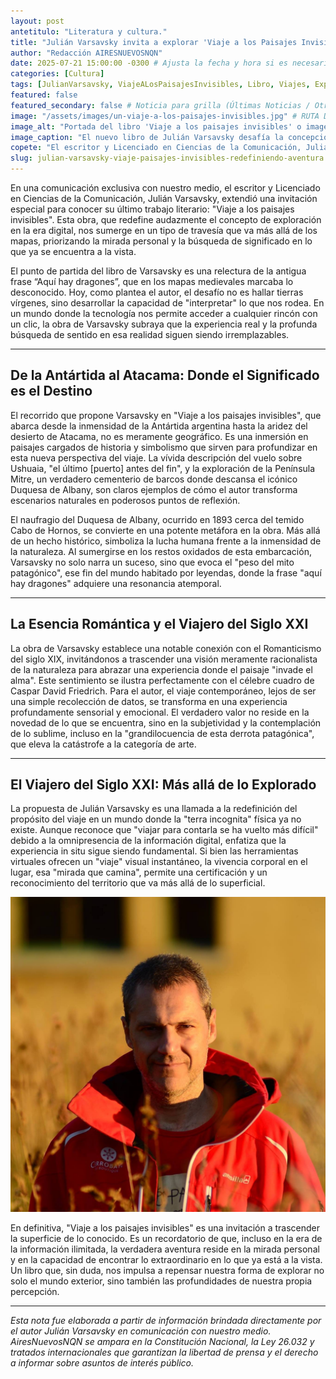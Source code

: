 ```yaml
---
layout: post
antetitulo: "Literatura y cultura."
title: "Julián Varsavsky invita a explorar 'Viaje a los Paisajes Invisibles': Redefiniendo la aventura en un mundo hiperconectado."
author: "Redacción AIRESNUEVOSNQN"
date: 2025-07-21 15:00:00 -0300 # Ajusta la fecha y hora si es necesario (asumo una hora posterior a la recepción de la comunicación)
categories: [Cultura]
tags: [JulianVarsavsky, ViajeALosPaisajesInvisibles, Libro, Viajes, Exploracion, Romanticismo, Antartida, Atacama, Patagonia, CaboDeHornos, DuquesaDeAlbany, LiteraturaDeViajes, Percepcion, Escritor, Comunicacion]
featured: false
featured_secondary: false # Noticia para grilla (Últimas Noticias / Otras Grillas)
image: "/assets/images/un-viaje-a-los-paisajes-invisibles.jpg" # RUTA DE LA IMAGEN (SUGERENCIA: 400px de ancho por 225px de alto - proporción 16:9)
image_alt: "Portada del libro 'Viaje a los paisajes invisibles' o imagen de Julián Varsavsky."
image_caption: "El nuevo libro de Julián Varsavsky desafía la concepción tradicional del viaje."
copete: "El escritor y Licenciado en Ciencias de la Comunicación, Julián Varsavsky, extendió una invitación especial para conocer su último trabajo literario: 'Viaje a los paisajes invisibles' de Antártida a Atacama."
slug: julian-varsavsky-viaje-paisajes-invisibles-redefiniendo-aventura
---
```


En una comunicación exclusiva con nuestro medio, el escritor y Licenciado en Ciencias de la Comunicación, Julián Varsavsky, extendió una invitación especial para conocer su último trabajo literario: "Viaje a los paisajes invisibles". Esta obra, que redefine audazmente el concepto de exploración en la era digital, nos sumerge en un tipo de travesía que va más allá de los mapas, priorizando la mirada personal y la búsqueda de significado en lo que ya se encuentra a la vista.

El punto de partida del libro de Varsavsky es una relectura de la antigua frase “Aquí hay dragones”, que en los mapas medievales marcaba lo desconocido. Hoy, como plantea el autor, el desafío no es hallar tierras vírgenes, sino desarrollar la capacidad de "interpretar" lo que nos rodea. En un mundo donde la tecnología nos permite acceder a cualquier rincón con un clic, la obra de Varsavsky subraya que la experiencia real y la profunda búsqueda de sentido en esa realidad siguen siendo irremplazables.

---

## De la Antártida al Atacama: Donde el Significado es el Destino 

El recorrido que propone Varsavsky en "Viaje a los paisajes invisibles", que abarca desde la inmensidad de la Antártida argentina hasta la aridez del desierto de Atacama, no es meramente geográfico. Es una inmersión en paisajes cargados de historia y simbolismo que sirven para profundizar en esta nueva perspectiva del viaje. La vívida descripción del vuelo sobre Ushuaia, "el último [puerto] antes del fin", y la exploración de la Península Mitre, un verdadero cementerio de barcos donde descansa el icónico Duquesa de Albany, son claros ejemplos de cómo el autor transforma escenarios naturales en poderosos puntos de reflexión.

El naufragio del Duquesa de Albany, ocurrido en 1893 cerca del temido Cabo de Hornos, se convierte en una potente metáfora en la obra. Más allá de un hecho histórico, simboliza la lucha humana frente a la inmensidad de la naturaleza. Al sumergirse en los restos oxidados de esta embarcación, Varsavsky no solo narra un suceso, sino que evoca el "peso del mito patagónico", ese fin del mundo habitado por leyendas, donde la frase "aquí hay dragones" adquiere una resonancia atemporal.

---

## La Esencia Romántica y el Viajero del Siglo XXI 

La obra de Varsavsky establece una notable conexión con el Romanticismo del siglo XIX, invitándonos a trascender una visión meramente racionalista de la naturaleza para abrazar una experiencia donde el paisaje "invade el alma". Este sentimiento se ilustra perfectamente con el célebre cuadro  de Caspar David Friedrich. Para el autor, el viaje contemporáneo, lejos de ser una simple recolección de datos, se transforma en una experiencia profundamente sensorial y emocional. El verdadero valor no reside en la novedad de lo que se encuentra, sino en la subjetividad y la contemplación de lo sublime, incluso en la "grandilocuencia de esta derrota patagónica", que eleva la catástrofe a la categoría de arte.

---

## El Viajero del Siglo XXI: Más allá de lo Explorado 

La propuesta de Julián Varsavsky es una llamada a la redefinición del propósito del viaje en un mundo donde la "terra incognita" física ya no existe. Aunque reconoce que "viajar para contarla se ha vuelto más difícil" debido a la omnipresencia de la información digital, enfatiza que la experiencia in situ sigue siendo fundamental. Si bien las herramientas virtuales ofrecen un "viaje" visual instantáneo, la vivencia corporal en el lugar, esa "mirada que camina", permite una certificación y un reconocimiento del territorio que va más allá de lo superficial.

![Julián Varsavsky nació el 5 de junio de 1971](/assets/images/Julian-Varsavsky.jpg) 

En definitiva, "Viaje a los paisajes invisibles" es una invitación a trascender la superficie de lo conocido. Es un recordatorio de que, incluso en la era de la información ilimitada, la verdadera aventura reside en la mirada personal y en la capacidad de encontrar lo extraordinario en lo que ya está a la vista. Un libro que, sin duda, nos impulsa a repensar nuestra forma de explorar no solo el mundo exterior, sino también las profundidades de nuestra propia percepción.

---
*Esta nota fue elaborada a partir de información brindada directamente por el autor Julián Varsavsky en comunicación con nuestro medio. AiresNuevosNQN se ampara en la Constitución Nacional, la Ley 26.032 y tratados internacionales que garantizan la libertad de prensa y el derecho a informar sobre asuntos de interés público.*